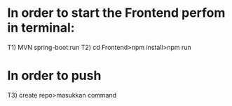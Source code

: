 # In order to start the Frontend perfom in terminal:

T1) MVN spring-boot:run
T2) cd Frontend>npm install>npm run


# In order to push
T3) create repo>masukkan command


